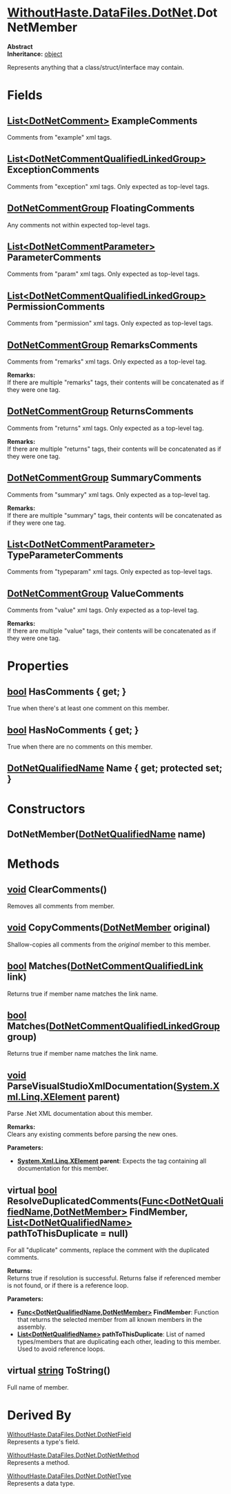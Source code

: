 # [WithoutHaste.DataFiles.DotNet](TableOfContents.WithoutHaste.DataFiles.DotNet.md).DotNetMember

**Abstract**  
**Inheritance:** [object](https://docs.microsoft.com/en-us/dotnet/api/system.object)  

Represents anything that a class/struct/interface may contain.  

# Fields

## [List&lt;DotNetComment&gt;](https://docs.microsoft.com/en-us/dotnet/api/system.collections.generic.list-1) ExampleComments

Comments from "example" xml tags.  

## [List&lt;DotNetCommentQualifiedLinkedGroup&gt;](https://docs.microsoft.com/en-us/dotnet/api/system.collections.generic.list-1) ExceptionComments

Comments from "exception" xml tags.  Only expected as top-level tags.  

## [DotNetCommentGroup](WithoutHaste.DataFiles.DotNet.DotNetCommentGroup.md) FloatingComments

Any comments not within expected top-level tags.  

## [List&lt;DotNetCommentParameter&gt;](https://docs.microsoft.com/en-us/dotnet/api/system.collections.generic.list-1) ParameterComments

Comments from "param" xml tags. Only expected as top-level tags.  

## [List&lt;DotNetCommentQualifiedLinkedGroup&gt;](https://docs.microsoft.com/en-us/dotnet/api/system.collections.generic.list-1) PermissionComments

Comments from "permission" xml tags. Only expected as top-level tags.  

## [DotNetCommentGroup](WithoutHaste.DataFiles.DotNet.DotNetCommentGroup.md) RemarksComments

Comments from "remarks" xml tags. Only expected as a top-level tag.  

**Remarks:**  
If there are multiple "remarks" tags, their contents will be concatenated as if they were one tag.  

## [DotNetCommentGroup](WithoutHaste.DataFiles.DotNet.DotNetCommentGroup.md) ReturnsComments

Comments from "returns" xml tags. Only expected as a top-level tag.  

**Remarks:**  
If there are multiple "returns" tags, their contents will be concatenated as if they were one tag.  

## [DotNetCommentGroup](WithoutHaste.DataFiles.DotNet.DotNetCommentGroup.md) SummaryComments

Comments from "summary" xml tags. Only expected as a top-level tag.  

**Remarks:**  
If there are multiple "summary" tags, their contents will be concatenated as if they were one tag.  

## [List&lt;DotNetCommentParameter&gt;](https://docs.microsoft.com/en-us/dotnet/api/system.collections.generic.list-1) TypeParameterComments

Comments from "typeparam" xml tags. Only expected as top-level tags.  

## [DotNetCommentGroup](WithoutHaste.DataFiles.DotNet.DotNetCommentGroup.md) ValueComments

Comments from "value" xml tags. Only expected as a top-level tag.  

**Remarks:**  
If there are multiple "value" tags, their contents will be concatenated as if they were one tag.  

# Properties

## [bool](https://docs.microsoft.com/en-us/dotnet/api/system.boolean) HasComments { get; }

True when there's at least one comment on this member.  

## [bool](https://docs.microsoft.com/en-us/dotnet/api/system.boolean) HasNoComments { get; }

True when there are no comments on this member.  

## [DotNetQualifiedName](WithoutHaste.DataFiles.DotNet.DotNetQualifiedName.md) Name { get; protected set; }

# Constructors

## DotNetMember([DotNetQualifiedName](WithoutHaste.DataFiles.DotNet.DotNetQualifiedName.md) name)

# Methods

## [void](https://docs.microsoft.com/en-us/dotnet/api/system.void) ClearComments()

Removes all comments from member.  

## [void](https://docs.microsoft.com/en-us/dotnet/api/system.void) CopyComments([DotNetMember](WithoutHaste.DataFiles.DotNet.DotNetMember.md) original)

Shallow-copies all comments from the _original_ member to this member.  

## [bool](https://docs.microsoft.com/en-us/dotnet/api/system.boolean) Matches([DotNetCommentQualifiedLink](WithoutHaste.DataFiles.DotNet.DotNetCommentQualifiedLink.md) link)

Returns true if member name matches the link name.  

## [bool](https://docs.microsoft.com/en-us/dotnet/api/system.boolean) Matches([DotNetCommentQualifiedLinkedGroup](WithoutHaste.DataFiles.DotNet.DotNetCommentQualifiedLinkedGroup.md) group)

Returns true if member name matches the link name.  

## [void](https://docs.microsoft.com/en-us/dotnet/api/system.void) ParseVisualStudioXmlDocumentation([System.Xml.Linq.XElement](https://docs.microsoft.com/en-us/dotnet/api/system.xml.linq.xelement) parent)

Parse .Net XML documentation about this member.  

**Remarks:**  
Clears any existing comments before parsing the new ones.  

**Parameters:**  
* **[System.Xml.Linq.XElement](https://docs.microsoft.com/en-us/dotnet/api/system.xml.linq.xelement) parent**: Expects the tag containing all documentation for this member.  

## virtual [bool](https://docs.microsoft.com/en-us/dotnet/api/system.boolean) ResolveDuplicatedComments([Func&lt;DotNetQualifiedName,DotNetMember&gt;](https://docs.microsoft.com/en-us/dotnet/api/system.func-2) FindMember, [List&lt;DotNetQualifiedName&gt;](https://docs.microsoft.com/en-us/dotnet/api/system.collections.generic.list-1) pathToThisDuplicate = null)

For all "duplicate" comments, replace the comment with the duplicated comments.  

**Returns:**  
Returns true if resolution is successful. Returns false if referenced member is not found, or if there is a reference loop.  

**Parameters:**  
* **[Func&lt;DotNetQualifiedName,DotNetMember&gt;](https://docs.microsoft.com/en-us/dotnet/api/system.func-2) FindMember**: Function that returns the selected member from all known members in the assembly.  
* **[List&lt;DotNetQualifiedName&gt;](https://docs.microsoft.com/en-us/dotnet/api/system.collections.generic.list-1) pathToThisDuplicate**: List of named types/members that are duplicating each other, leading to this member. Used to avoid reference loops.  

## virtual [string](https://docs.microsoft.com/en-us/dotnet/api/system.string) ToString()

Full name of member.  

# Derived By

[WithoutHaste.DataFiles.DotNet.DotNetField](WithoutHaste.DataFiles.DotNet.DotNetField.md)  
Represents a type's field.  

[WithoutHaste.DataFiles.DotNet.DotNetMethod](WithoutHaste.DataFiles.DotNet.DotNetMethod.md)  
Represents a method.  

[WithoutHaste.DataFiles.DotNet.DotNetType](WithoutHaste.DataFiles.DotNet.DotNetType.md)  
Represents a data type.  

